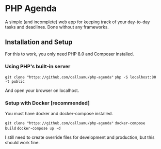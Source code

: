 # PHP Agenda
A simple (and incomplete) web app for keeping track of your day-to-day tasks
and deadlines. Done without any frameworks.

## Installation and Setup
For this to work, you only need PHP 8.0 and Composer installed.

### Using PHP's built-in server
```git clone "https://github.com/callsamu/php-agenda"```
```php -S localhost:80 -t public```

And open your browser on localhost.

### Setup with Docker [recommended]

You must have docker and docker-compose installed.

```git clone "https://github.com/callsamu/php-agenda"```
```docker-compose build```
```docker-compose up -d```

I still need to create override files for development and production, but this should work fine.


